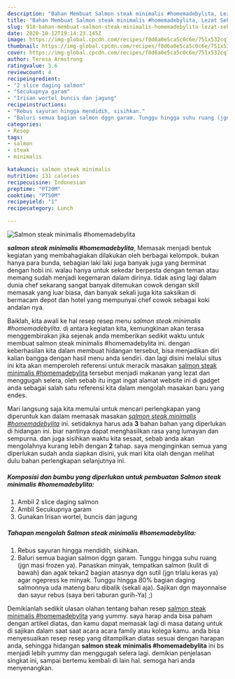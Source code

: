 ```yaml
---
description: "Bahan Membuat Salmon steak minimalis #homemadebylita, Lezat Sekali"
title: "Bahan Membuat Salmon steak minimalis #homemadebylita, Lezat Sekali"
slug: 918-bahan-membuat-salmon-steak-minimalis-homemadebylita-lezat-sekali
date: 2020-10-12T19:14:23.145Z
image: https://img-global.cpcdn.com/recipes/f0d6a0e5ca5c0c6e/751x532cq70/salmon-steak-minimalis-homemadebylita-foto-resep-utama.jpg
thumbnail: https://img-global.cpcdn.com/recipes/f0d6a0e5ca5c0c6e/751x532cq70/salmon-steak-minimalis-homemadebylita-foto-resep-utama.jpg
cover: https://img-global.cpcdn.com/recipes/f0d6a0e5ca5c0c6e/751x532cq70/salmon-steak-minimalis-homemadebylita-foto-resep-utama.jpg
author: Teresa Armstrong
ratingvalue: 3.6
reviewcount: 4
recipeingredient:
- "2 slice daging salmon"
- "Secukupnya garam"
- "Irisan wortel buncis dan jagung"
recipeinstructions:
- "Rebus sayuran hingga mendidih, sisihkan."
- "Baluri semua bagian salmon dggn garam. Tunggu hingga suhu ruang (jgn masi frozen ya). Panaskan minyak, tempatkan salmon (kulit di bawah) dan agak tekan2 bagian atasnya dgn sutil (jgn trlalu keras ya) agar ngepress ke minyak. Tunggu hingga 80% bagian daging salmonnya uda mateng baru dibalik (sekali aja). Sajikan dgn mayonnaise dan sayur rebus (saya beri taburan gurih-Ya) ;)"
categories:
- Resep
tags:
- salmon
- steak
- minimalis

katakunci: salmon steak minimalis 
nutrition: 131 calories
recipecuisine: Indonesian
preptime: "PT20M"
cooktime: "PT50M"
recipeyield: "1"
recipecategory: Lunch

---
```



![Salmon steak minimalis #homemadebylita](https://img-global.cpcdn.com/recipes/f0d6a0e5ca5c0c6e/751x532cq70/salmon-steak-minimalis-homemadebylita-foto-resep-utama.jpg)

<b><i>salmon steak minimalis #homemadebylita</i></b>, Memasak menjadi bentuk kegiatan yang membahagiakan dilakukan oleh berbagai kelompok. bukan hanya para bunda, sebagian laki laki juga banyak juga yang berminat dengan hobi ini. walau hanya untuk sekedar berpesta dengan teman atau memang sudah menjadi kegemaran dalam dirinya. tidak asing lagi dalam dunia chef sekarang sangat banyak ditemukan cowok dengan skill memasak yang luar biasa, dan banyak sekali juga kita saksikan di bermacam depot dan hotel yang mempunyai chef cowok sebagai koki andalan nya.

Baiklah, kita awali ke hal resep resep menu <i>salmon steak minimalis #homemadebylita</i>. di antara kegiatan kita, kemungkinan akan terasa menggembirakan jika sejenak anda memberikan sedikit waktu untuk membuat salmon steak minimalis #homemadebylita ini. dengan keberhasilan kita dalam membuat hidangan tersebut, bisa menjadikan diri kalian bangga dengan hasil menu anda sendiri. dan lagi disini melalui situs ini kita akan memperoleh referensi untuk meracik masakan <u>salmon steak minimalis #homemadebylita</u> tersebut menjadi makanan yang lezat dan menggugah selera, oleh sebab itu ingat ingat alamat website ini di gadget anda sebagai salah satu referensi kita dalam mengolah masakan baru yang endes.




Mari langsung saja kita memulai untuk mencari perlengkapan yang diperuntuk kan dalam memasak masakan <u><i>salmon steak minimalis #homemadebylita</i></u> ini. setidaknya harus ada <b>3</b> bahan bahan yang diperlukan di hidangan ini. biar nantinya dapat menghasilkan rasa yang lumayan dan sempurna. dan juga sisihkan waktu kita sesaat, sebab anda akan mengolahnya kurang lebih dengan <b>2</b> tahap. saya menginginkan semua yang diperlukan sudah anda siapkan disini, yuk mari kita olah dengan melihat dulu bahan perlengkapan selanjutnya ini.

<!--inarticleads1-->

##### Komposisi dan bumbu yang diperlukan untuk pembuatan Salmon steak minimalis #homemadebylita:

1. Ambil 2 slice daging salmon
1. Ambil Secukupnya garam
1. Gunakan Irisan wortel, buncis dan jagung




<!--inarticleads2-->

##### Tahapan mengolah Salmon steak minimalis #homemadebylita:

1. Rebus sayuran hingga mendidih, sisihkan.
1. Baluri semua bagian salmon dggn garam. Tunggu hingga suhu ruang (jgn masi frozen ya). Panaskan minyak, tempatkan salmon (kulit di bawah) dan agak tekan2 bagian atasnya dgn sutil (jgn trlalu keras ya) agar ngepress ke minyak. Tunggu hingga 80% bagian daging salmonnya uda mateng baru dibalik (sekali aja). Sajikan dgn mayonnaise dan sayur rebus (saya beri taburan gurih-Ya) ;)




Demikianlah sedikit ulasan olahan tentang bahan resep <u>salmon steak minimalis #homemadebylita</u> yang yummy. saya harap anda bisa paham dengan artikel diatas, dan kamu dapat memasak lagi di masa datang untuk di sajikan dalam saat saat acara acara family atau kolega kamu. anda bisa menyesuaikan resep resep yang ditampilkan diatas sesuai dengan harapan anda, sehingga hidangan <b>salmon steak minimalis #homemadebylita</b> ini bs menjadi lebih yummy dan menggugah selera lagi. demikian penjelasan singkat ini, sampai bertemu kembali di lain hal. semoga hari anda menyenangkan.
